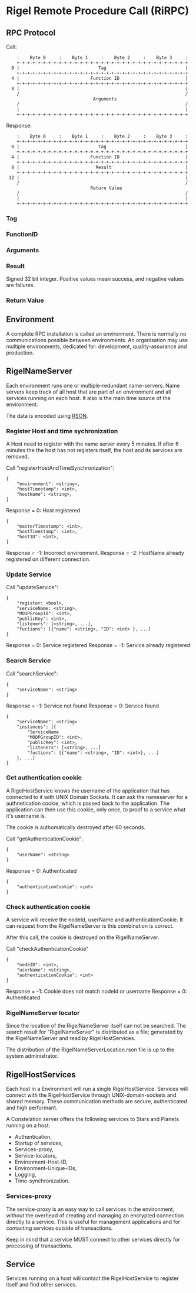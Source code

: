 # Rigel Remote Procedure Call (RiRPC)

## RPC Protocol

Call:
```
    :    Byte 0     :    Byte 1     :    Byte 2     :    Byte 3     :
    +-+-+-+-+-+-+-+-+-+-+-+-+-+-+-+-+-+-+-+-+-+-+-+-+-+-+-+-+-+-+-+-+
  0 |                              Tag                              |
    +-+-+-+-+-+-+-+-+-+-+-+-+-+-+-+-+-+-+-+-+-+-+-+-+-+-+-+-+-+-+-+-+
  4 |                           Function ID                         |
    +-+-+-+-+-+-+-+-+-+-+-+-+-+-+-+-+-+-+-+-+-+-+-+-+-+-+-+-+-+-+-+-+
  8 |                                                               |
    /                                                               /
                                 Arguments
    /                                                               /
    |                                                               |
    +-+-+-+-+-+-+-+-+-+-+-+-+-+-+-+-+-+-+-+-+-+-+-+-+-+-+-+-+-+-+-+-+
```

Response:
```
    :    Byte 0     :    Byte 1     :    Byte 2     :    Byte 3     :
    +-+-+-+-+-+-+-+-+-+-+-+-+-+-+-+-+-+-+-+-+-+-+-+-+-+-+-+-+-+-+-+-+
  0 |                              Tag                              |
    +-+-+-+-+-+-+-+-+-+-+-+-+-+-+-+-+-+-+-+-+-+-+-+-+-+-+-+-+-+-+-+-+
  4 |                           Function ID                         |
    +-+-+-+-+-+-+-+-+-+-+-+-+-+-+-+-+-+-+-+-+-+-+-+-+-+-+-+-+-+-+-+-+
  8 |                             Result                            |
    +-+-+-+-+-+-+-+-+-+-+-+-+-+-+-+-+-+-+-+-+-+-+-+-+-+-+-+-+-+-+-+-+
 12 |                                                               |
    /                                                               /
                                Return Value
    /                                                               /
    |                                                               |
    +-+-+-+-+-+-+-+-+-+-+-+-+-+-+-+-+-+-+-+-+-+-+-+-+-+-+-+-+-+-+-+-+
```

### Tag

### FunctionID

### Arguments

### Result
Signed 32 bit integer. Positive values mean success, and negative values
are failures.

### Return Value

## Environment
A complete RPC installation is called an environment. There is normally no communications possible
between environments. An organisation may use multiple environments, dedicated for: development,
quality-assurance and production.

## RigelNameServer
Each environment runs one or multiple-redundant name-servers. Name servers keep track of all host that are part of
an environment and all services running on each host. It also is the main time source of the environment.

The data is encoded using [RSON](RSON.md).

### Register Host and time sychronization
A Host need to register with the name server every 5 minutes. If after 6 minutes the
the host has not registers itself, the host and its services are removed.

Call "registerHostAndTimeSynchronization":
```
{
    "environment": <string>,
    "hostTimestamp": <int>,
    "hostName": <string>,
}
```

Response = 0: Host registered.
```
{
    "masterTimestamp": <int>,
    "hostTimestamp": <int>,
    "hostID": <int>,
}
```

Response = -1: Incorrect environment.
Response = -2: HostName already registered on different connection.

### Update Service

Call "updateService":
```
{
    "register: <bool>,
    "serviceName: <string>,
    "MODPGroupID": <int>,
    "publicKey": <int>,
    "listeners": [<string>, ...],
    "fuctions": [{"name": <string>, "ID": <int> }, ...]
}
```

Response = 0: Service registered
Response = -1: Service already registered

### Search Service

Call "searchService":
```
{
    "serviceName": <string>
}
```

Response = -1: Service not found
Response = 0: Service found
```
{
    "serviceName": <string>
    "instances": [{
        "ServiceName
        "MODPGroupID": <int>,
        "publicKey": <int>,
        "listeners": [<string>, ...]
        "fuctions": [{"name": <string>, "ID": <int>}, ...]
    }, ...]
}
```

### Get authentication cookie
A RigelHostService knows the username of the application that has connected to it with
UNIX Domain Sockets. It can ask the nameserver for a authnetication cookie, which
is passed back to the application. The application can then use this cookie, only once,
to proof to a service what it's username is.

The cookie is authomatically destroyed after 60 seconds.

Call "getAuthenticationCookie":
```
{
    "userName": <string>
}
```

Response = 0: Authenticated
```
{
    "authenticationCookie": <int>
}
```

### Check authentication cookie
A service will receive the nodeId, userName and authenticationCookie. It can request from the
RigelNameServer is this combination is correct.

After this call, the cookie is destroyed on the RigelNameServer.

Call "checkAuthenticationCookie"
```
{
    "nodeID": <int>,
    "userName": <string>,
    "authenticationCookie": <int>
}
```

Response = -1: Cookie does not match nodeId or username
Response = 0: Authenticated

### RigelNameServer locator
Since the location of the RigelNameServer itself can not be searched. The search result for
"RigelNameServer" is distributed as a file; generated by the RigelNameServer and read by RigelHostServices.

The distribution of the RigelNameServerLocation.rson file is up to the system administrator.


## RigelHostServices
Each host in a Environment will run a single RigelHostService.
Services will connect with the RigelHostService through UNIX-domain-sockets and shared memory.
These communication methods are secure, authenticated and high performant.

A Constelation server offers the following services to Stars and Planets running on a host.
 * Authentication,
 * Startup of services,
 * Services-proxy,
 * Service-locators,
 * Environment-Host-ID,
 * Environment-Unique-IDs,
 * Logging,
 * Time-synchronization.

### Services-proxy
The service-proxy is an easy way to call services in the environment, without the overhead of creating and managing an
encrypted connection directly to a service. This is useful for management applications and for contacting services
outside of transactions.

Keep in mind that a service MUST connect to other services directly for processing of transactions.


## Service
Services running on a host will contact the RigelHostService to register itself and find other services.


